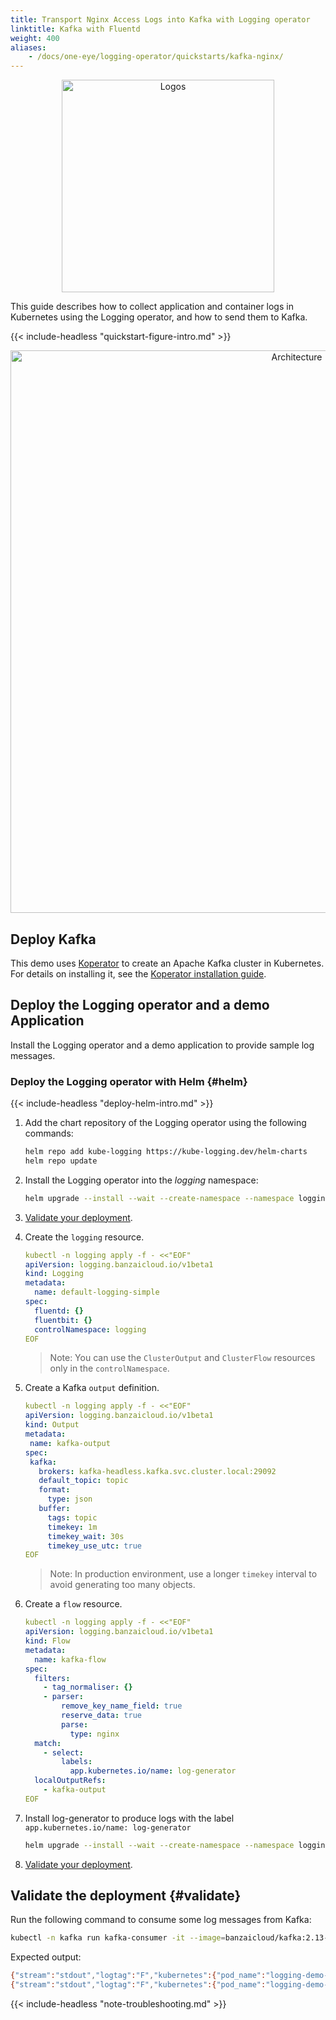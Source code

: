 ```yaml
---
title: Transport Nginx Access Logs into Kafka with Logging operator
linktitle: Kafka with Fluentd
weight: 400
aliases:
    - /docs/one-eye/logging-operator/quickstarts/kafka-nginx/
---
```


<p align="center"><img src="../../img/kafka_logo.png" alt="Logos" width="340"></p>

This guide describes how to collect application and container logs in Kubernetes using the Logging operator, and how to send them to Kafka.

{{< include-headless "quickstart-figure-intro.md" >}}

<p align="center"><img src="../../img/nignx-kafka.png" alt="Architecture" width="900"></p>

## Deploy Kafka

This demo uses [Koperator](https://github.com/banzaicloud/koperator/) to create an Apache Kafka cluster in Kubernetes. For details on installing it, see the [Koperator installation guide](https://banzaicloud.com/docs/supertubes/kafka-operator/install-kafka-operator/).

## Deploy the Logging operator and a demo Application

Install the Logging operator and a demo application to provide sample log messages.

### Deploy the Logging operator with Helm {#helm}

{{< include-headless "deploy-helm-intro.md" >}}

1. Add the chart repository of the Logging operator using the following commands:

    ```bash
    helm repo add kube-logging https://kube-logging.dev/helm-charts
    helm repo update
    ```

1. Install the Logging operator into the *logging* namespace:

    ```bash
    helm upgrade --install --wait --create-namespace --namespace logging logging-operator oci://ghcr.io/kube-logging/helm-charts/logging-operator
    ```

1. [Validate your deployment](#validate).

1. Create the `logging` resource.

     ```yaml
     kubectl -n logging apply -f - <<"EOF"
     apiVersion: logging.banzaicloud.io/v1beta1
     kind: Logging
     metadata:
       name: default-logging-simple
     spec:
       fluentd: {}
       fluentbit: {}
       controlNamespace: logging
     EOF
     ```

     > Note: You can use the `ClusterOutput` and `ClusterFlow` resources only in the `controlNamespace`.

1. Create a Kafka `output` definition.

     ```yaml
    kubectl -n logging apply -f - <<"EOF"
    apiVersion: logging.banzaicloud.io/v1beta1
    kind: Output
    metadata:
      name: kafka-output
    spec:
      kafka:
        brokers: kafka-headless.kafka.svc.cluster.local:29092
        default_topic: topic
        format:
          type: json
        buffer:
          tags: topic
          timekey: 1m
          timekey_wait: 30s
          timekey_use_utc: true
    EOF
     ```

     > Note: In production environment, use a longer `timekey` interval to avoid generating too many objects.

1. Create a `flow` resource.

     ```yaml
     kubectl -n logging apply -f - <<"EOF"
     apiVersion: logging.banzaicloud.io/v1beta1
     kind: Flow
     metadata:
       name: kafka-flow
     spec:
       filters:
         - tag_normaliser: {}
         - parser:
             remove_key_name_field: true
             reserve_data: true
             parse:
               type: nginx
       match:
         - select:
             labels:
               app.kubernetes.io/name: log-generator
       localOutputRefs:
         - kafka-output
     EOF
     ```

1. Install log-generator to produce logs with the label `app.kubernetes.io/name: log-generator`

     ```bash
     helm upgrade --install --wait --create-namespace --namespace logging log-generator kube-logging/log-generator
     ```

1. [Validate your deployment](#validate).

## Validate the deployment {#validate}

Run the following command to consume some log messages from Kafka:

```bash
kubectl -n kafka run kafka-consumer -it --image=banzaicloud/kafka:2.13-2.4.0 --rm=true --restart=Never -- /opt/kafka/bin/kafka-console-consumer.sh --bootstrap-server kafka-headless:29092 --topic topic --from-beginning
```

Expected output:

```bash
{"stream":"stdout","logtag":"F","kubernetes":{"pod_name":"logging-demo-log-generator-5f9f9cdb9f-z76wr","namespace_name":"logging","pod_id":"a7174256-31bf-4ace-897b-77899873d9ad","labels":{"app.kubernetes.io/instance":"logging-demo","app.kubernetes.io/name":"log-generator","pod-template-hash":"5f9f9cdb9f"},"host":"ip-192-168-3-189.eu-west-2.compute.internal","container_name":"log-generator","docker_id":"7349e6bb2926b8c93cb054a60f171a3f2dd1f6751c07dd389da7f28daf4d70c5","container_hash":"ghcr.io/banzaicloud/log-generator@sha256:814a69be8ab8a67aa6b009d83f6fa6c4776beefbe629a869ff16690fde8ac362","container_image":"ghcr.io/banzaicloud/log-generator:0.3.3"},"remote":"79.104.42.168","host":"-","user":"-","method":"PUT","path":"/products","code":"302","size":"18136","referer":"-","agent":"Mozilla/5.0 (X11; Linux x86_64) AppleWebKit/537.36 (KHTML, like Gecko) Chrome/33.0.1750.166 Safari/537.36 OPR/20.0.1396.73172","http_x_forwarded_for":"-"}
{"stream":"stdout","logtag":"F","kubernetes":{"pod_name":"logging-demo-log-generator-5f9f9cdb9f-mpp98","namespace_name":"logging","pod_id":"e2822c26-961c-4be8-99a2-b17517494ca1","labels":{"app.kubernetes.io/instance":"logging-demo","app.kubernetes.io/name":"log-generator","pod-template-hash":"5f9f9cdb9f"},"host":"ip-192-168-2-102.eu-west-2.compute.internal","container_name":"log-generator","docker_id":"26ffbec769e52e468216fe43a331f4ce5374075f9b2717d9b9ae0a7f0747b3e2","container_hash":"ghcr.io/banzaicloud/log-generator@sha256:814a69be8ab8a67aa6b009d83f6fa6c4776beefbe629a869ff16690fde8ac362","container_image":"ghcr.io/banzaicloud/log-generator:0.3.3"},"remote":"26.220.126.5","host":"-","user":"-","method":"POST","path":"/","code":"200","size":"14370","referer":"-","agent":"Mozilla/5.0 (Windows NT 10.0; Win64; x64; rv:52.0) Gecko/20100101 Firefox/52.0","http_x_forwarded_for":"-"}
```

{{< include-headless "note-troubleshooting.md" >}}
